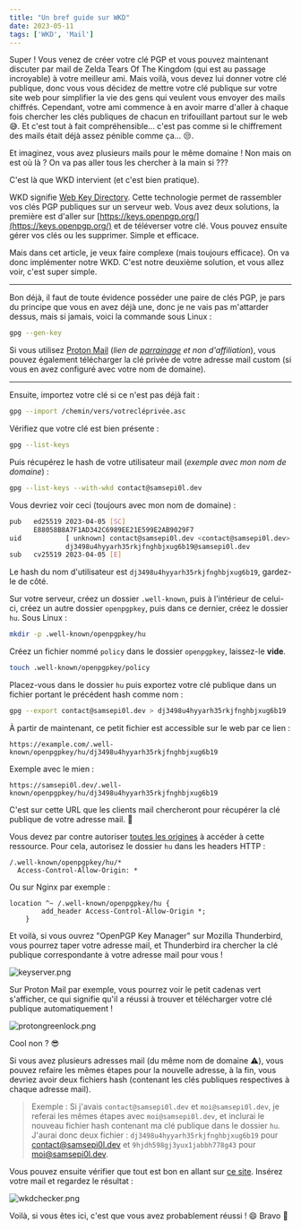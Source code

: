 ```yaml
---
title: "Un bref guide sur WKD"
date: 2023-05-11
tags: ['WKD', 'Mail']
---
```


Super ! Vous venez de créer votre clé PGP et vous pouvez maintenant discuter par mail de Zelda Tears Of The Kingdom (qui est au passage incroyable) à votre meilleur ami. Mais voilà, vous devez lui donner votre clé publique, donc vous vous décidez de mettre votre clé publique sur votre site web pour simplifier la vie des gens qui veulent vous envoyer des mails chiffrés. Cependant, votre ami commence à en avoir marre d'aller à chaque fois chercher les clés publiques de chacun en trifouillant partout sur le web 😅️. Et c'est tout à fait compréhensible... c'est pas comme si le chiffrement des mails était déjà assez pénible comme ça... 😒️.

Et imaginez, vous avez plusieurs mails pour le même domaine ! Non mais on est où là ? On va pas aller tous les chercher à la main si ???

C'est là que WKD intervient (et c'est bien pratique).

WKD signifie [Web Key Directory](https://wiki.gnupg.org/WKD). Cette technologie permet de rassembler vos clés PGP publiques sur un serveur web. Vous avez deux solutions, la première est d'aller sur [https://keys.openpgp.org/](https://keys.openpgp.org/) et de téléverser votre clé. Vous pouvez ensuite gérer vos clés ou les supprimer. Simple et efficace. 

Mais dans cet article, je veux faire complexe (mais toujours efficace). On va donc implémenter notre WKD. C'est notre deuxième solution, et vous allez voir, c'est super simple.

---

Bon déjà, il faut de toute évidence posséder une paire de clés PGP, je pars du principe que vous en avez déjà une, donc je ne vais pas m'attarder dessus, mais si jamais, voici la commande sous Linux :

```bash
gpg --gen-key
```

Si vous utilisez [Proton Mail](https://pr.tn/ref/70YSNN4NQDYG) (*lien de [parrainage](https://proton.me/fr/support/referral-program) et non d'affiliation*), vous pouvez également télécharger la clé privée de votre adresse mail custom (si vous en avez configuré avec votre nom de domaine).

---

Ensuite, importez votre clé si ce n'est pas déjà fait :

```bash
gpg --import /chemin/vers/votrecléprivée.asc
```

Vérifiez que votre clé est bien présente :

```bash
gpg --list-keys
```

Puis récupérez le hash de votre utilisateur mail (*exemple avec mon nom de domaine*) :

```bash
gpg --list-keys --with-wkd contact@samsepi0l.dev
```

Vous devriez voir ceci (toujours avec mon nom de domaine) :

```bash
pub   ed25519 2023-04-05 [SC]
      E88058B8A7F1AD342C6989EE21E599E2AB9029F7
uid           [ unknown] contact@samsepi0l.dev <contact@samsepi0l.dev>
              dj3498u4hyyarh35rkjfnghbjxug6b19@samsepi0l.dev
sub   cv25519 2023-04-05 [E]
```

Le hash du nom d'utilisateur est `dj3498u4hyyarh35rkjfnghbjxug6b19`, gardez-le de côté.

Sur votre serveur, créez un dossier `.well-known`, puis à l'intérieur de celui-ci, créez un autre dossier `openpgpkey`, puis dans ce dernier, créez le dossier `hu`. Sous Linux :

```bash
mkdir -p .well-known/openpgpkey/hu
```

Créez un fichier nommé `policy` dans le dossier `openpgpkey`, laissez-le **vide**.

```bash
touch .well-known/openpgpkey/policy
```

Placez-vous dans le dossier `hu` puis exportez votre clé publique dans un fichier portant le précédent hash comme nom :

```bash
gpg --export contact@samsepi0l.dev > dj3498u4hyyarh35rkjfnghbjxug6b19
```

À partir de maintenant, ce petit fichier est accessible sur le web par ce lien :

`https://example.com/.well-known/openpgpkey/hu/dj3498u4hyyarh35rkjfnghbjxug6b19`

Exemple avec le mien :

`https://samsepi0l.dev/.well-known/openpgpkey/hu/dj3498u4hyyarh35rkjfnghbjxug6b19`

C'est sur cette URL que les clients mail chercheront pour récupérer la clé publique de votre adresse mail. 🎯️

Vous devez par contre autoriser [toutes les origines](https://developer.mozilla.org/en-US/docs/Web/HTTP/Headers/Access-Control-Allow-Origin) à accéder à cette ressource. Pour cela, autorisez le dossier `hu` dans les headers HTTP :

```
/.well-known/openpgpkey/hu/*
  Access-Control-Allow-Origin: *
```

Ou sur Nginx par exemple :

```
location ^~ /.well-known/openpgpkey/hu {
        add_header Access-Control-Allow-Origin *;
    }
```

Et voilà, si vous ouvrez "OpenPGP Key Manager" sur Mozilla Thunderbird, vous pourrez taper votre adresse mail, et Thunderbird ira chercher la clé publique correspondante à votre adresse mail pour vous !

![keyserver.png](/blog/keyserver.png)

Sur Proton Mail par exemple, vous pourrez voir le petit cadenas vert s'afficher, ce qui signifie qu'il a réussi à trouver et télécharger votre clé publique automatiquement !

![protongreenlock.png](/blog/protongreenlock.png)

Cool non ? 😎️

Si vous avez plusieurs adresses mail (du même nom de domaine ⚠️), vous pouvez refaire les mêmes étapes pour la nouvelle adresse, à la fin, vous devriez avoir deux fichiers hash (contenant les clés publiques respectives à chaque adresse mail).

> Exemple : Si j'avais `contact@samsepi0l.dev` et `moi@samsepi0l.dev`, je referai les mêmes étapes avec `moi@samsepi0l.dev`, et inclurai le nouveau fichier hash contenant ma clé publique dans le dossier `hu`. J'aurai donc deux fichier : `dj3498u4hyyarh35rkjfnghbjxug6b19` pour contact@samsepi0l.dev et `9hjdh598gj3yux1jabbh778g43` pour moi@samsepi0l.dev.

Vous pouvez ensuite vérifier que tout est bon en allant sur [ce site](https://metacode.biz/openpgp/web-key-directory).
Insérez votre mail et regardez le résultat :

![wkdchecker.png](/blog/wkdchecker.png)

Voilà, si vous êtes ici, c'est que vous avez probablement réussi ! 😄️
Bravo 👏️
